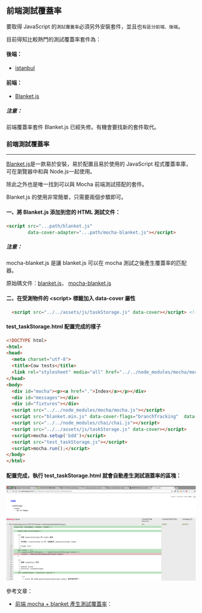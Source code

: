 ## 前端測試覆蓋率

要取得 JavaScript 的`測試覆蓋率`必須另外安裝套件，並且也`有區分前端、後端`。

目前得知比較熱門的測試覆蓋率套件為：

#### 後端：

  * [istanbul](https://istanbul.js.org/)

#### 前端：

  * [Blanket.js](https://github.com/alex-seville/blanket)

##### 注意：

前端覆蓋率套件 Blanket.js 已經失修。有機會要找新的套件取代。

### 前端測試覆蓋率

----

[Blanket.js](https://github.com/alex-seville/blanket)是一款易於安裝，易於配置且易於使用的 JavaScript 程式覆蓋率庫，可在瀏覽器中和與 Node.js一起使用。

除此之外也是唯一找到可以與 Mocha 前端測試搭配的套件。

Blanket.js 的使用非常簡單，只需要兩個步驟即可。

#### 一、將 Blanket.js 添加到您的 HTML 測試文件：
```html
<script src="...path/blanket.js"
        data-cover-adapter="...path/mocha-blanket.js"></script>
```

##### 注意：

mocha-blanket.js 是讓 blanket.js 可以在 mocha 測試之後產生覆蓋率的匹配器。

原始碼文件：[blanket.js](https://raw.github.com/alex-seville/blanket/master/dist/qunit/blanket.min.js)， [mocha-blanket.js](https://raw.github.com/alex-seville/blanket/master/src/adapters/mocha-blanket.js)

#### 二、在受測物件的 \<script> 標籤加入 data-cover 屬性
```html
  <script src="../../assets/js/taskStorage.js" data-cover></script> <!-- 添加 data-cover 屬性 -->
```

#### test_taskStorage.html 配置完成的樣子
```html
<!DOCTYPE html>
<html>
<head>
  <meta charset="utf-8">
  <title>Cow tests</title>
  <link rel="stylesheet" media="all" href="../../node_modules/mocha/mocha.css">
</head>
<body>
  <div id="mocha"><p><a href=".">Index</a></p></div>
  <div id="messages"></div>
  <div id="fixtures"></div>
  <script src="../../node_modules/mocha/mocha.js"></script>
  <script src="blanket.min.js" data-cover-flags="branchTracking"  data-cover-adapter="mocha-blanket.js"></script>
  <script src="../../node_modules/chai/chai.js"></script>
  <script src="../../assets/js/taskStorage.js" data-cover></script>
  <script>mocha.setup('bdd')</script>
  <script src="test_taskStorage.js"></script>
  <script>mocha.run();</script>
</body>
</html>
```

#### 配置完成，執行 test_taskStorage.html 就會自動產生測試涵蓋率的區塊：
![front-testing-coverage](./images/front-testing-coverage.png)


參考文章：

* [前端 mocha + blanket 產生測試覆蓋率](https://nicolas.perriault.net/code/2013/get-your-frontend-javascript-code-covered/)：


